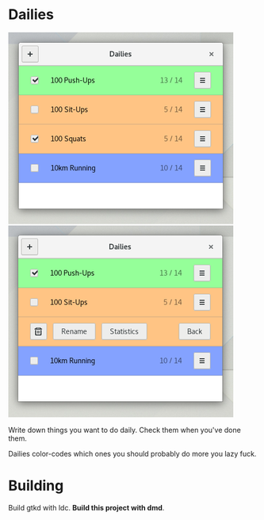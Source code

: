 # Dailies

![Screenshot1](data/screenshot1.png)
![Screenshot2](data/screenshot2.png)


Write down things you want to do daily. Check them when you've done them.

Dailies color-codes which ones you should probably do more you lazy fuck.

# Building

Build gtkd with ldc. **Build this project with dmd**.
